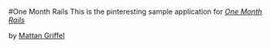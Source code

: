 #One Month Rails
This is the pinteresting sample application for 
[*One Month Rails*](http://onemonthrails.com)

by [Mattan Griffel](http://mattangriffel.com)